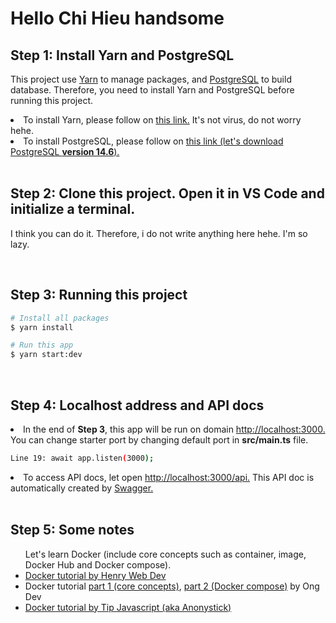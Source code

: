 # Hello Chi Hieu handsome

## Step 1: Install Yarn and PostgreSQL

<p>This project use <a href="https://yarnpkg.com/" target="_blank">Yarn</a> to manage packages, and <a href="https://www.postgresql.org/" target="_blank">PostgreSQL</a> to build database. Therefore, you need to install Yarn and PostgreSQL before running this project.</p>
<li>To install Yarn, please follow on <a href="https://yarnpkg.com/getting-started/install" target="_blank">this link.</a> It's not virus, do not worry hehe.</li>
<li>To install PostgreSQL, please follow on <a href="https://www.enterprisedb.com/downloads/postgres-postgresql-downloads" target="_blank">this link (let's download PostgreSQL <b>version 14.6</b>).</a></li>
</br>

## Step 2: Clone this project. Open it in VS Code and initialize a terminal.

I think you can do it. Therefore, i do not write anything here hehe. I'm so lazy.

</br>

## Step 3: Running this project

```bash
# Install all packages
$ yarn install

# Run this app
$ yarn start:dev
```

</br>

## Step 4: Localhost address and API docs

<li>In the end of <b>Step 3</b>, this app will be run on domain <a href="http://localhost:3000" target="_blank">http://localhost:3000.</a> You can change starter port by changing default port in <b>src/main.ts</b> file.</li>

```bash
Line 19: await app.listen(3000);
```

<li>To access API docs, let open <a href="http://localhost:3000/api" target="_blank">http://localhost:3000/api.</a> This API doc is automatically created by <a href="https://docs.nestjs.com/openapi/introduction">Swagger.</a></li>
</br>

## Step 5: Some notes

<ul>Let's learn Docker (include core concepts such as container, image, Docker Hub and Docker compose).
<li><a href="https://www.youtube.com/watch?v=p7-TgBZ7m5s" target="_blank">Docker tutorial by Henry Web Dev</a></li>
<li>Docker tutorial <a href="https://www.youtube.com/watch?v=bxrc1otsKIM" target="_blank">part 1 (core concepts)</a>, <a href="https://www.youtube.com/watch?v=6eJM6ArdzjA" target="_blank">part 2 (Docker compose)</a> by Ong Dev</li>
<li><a href="https://www.youtube.com/watch?v=jbd71z2Gdo4" target="_blank">Docker tutorial by Tip Javascript (aka Anonystick)</a></li>
</ul>
